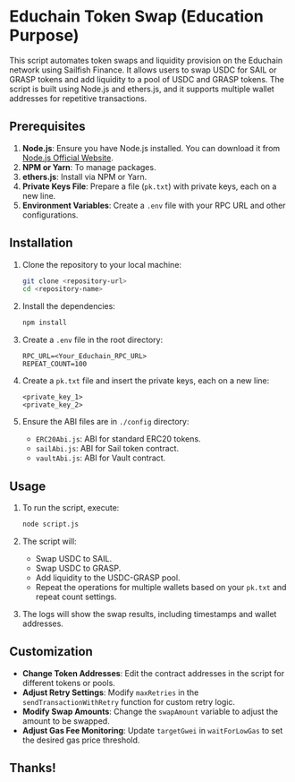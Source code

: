 # Educhain Token Swap (Education Purpose)

This script automates token swaps and liquidity provision on the Educhain network using Sailfish Finance. It allows users to swap USDC for SAIL or GRASP tokens and add liquidity to a pool of USDC and GRASP tokens. The script is built using Node.js and ethers.js, and it supports multiple wallet addresses for repetitive transactions.

## Prerequisites

1. **Node.js**: Ensure you have Node.js installed. You can download it from [Node.js Official Website](https://nodejs.org/).
2. **NPM or Yarn**: To manage packages.
3. **ethers.js**: Install via NPM or Yarn.
4. **Private Keys File**: Prepare a file (`pk.txt`) with private keys, each on a new line.
5. **Environment Variables**: Create a `.env` file with your RPC URL and other configurations.

## Installation

1. Clone the repository to your local machine:
    ```bash
    git clone <repository-url>
    cd <repository-name>
    ```

2. Install the dependencies:
    ```bash
    npm install
    ```

3. Create a `.env` file in the root directory:
    ```
    RPC_URL=<Your_Educhain_RPC_URL>
    REPEAT_COUNT=100
    ```

4. Create a `pk.txt` file and insert the private keys, each on a new line:
    ```
    <private_key_1>
    <private_key_2>
    ```

5. Ensure the ABI files are in `./config` directory:
    - `ERC20Abi.js`: ABI for standard ERC20 tokens.
    - `sailAbi.js`: ABI for Sail token contract.
    - `vaultAbi.js`: ABI for Vault contract.

## Usage

1. To run the script, execute:
    ```bash
    node script.js
    ```

2. The script will:
    - Swap USDC to SAIL.
    - Swap USDC to GRASP.
    - Add liquidity to the USDC-GRASP pool.
    - Repeat the operations for multiple wallets based on your `pk.txt` and repeat count settings.

3. The logs will show the swap results, including timestamps and wallet addresses.

## Customization

- **Change Token Addresses**: Edit the contract addresses in the script for different tokens or pools.
- **Adjust Retry Settings**: Modify `maxRetries` in the `sendTransactionWithRetry` function for custom retry logic.
- **Modify Swap Amounts**: Change the `swapAmount` variable to adjust the amount to be swapped.
- **Adjust Gas Fee Monitoring**: Update `targetGwei` in `waitForLowGas` to set the desired gas price threshold.

## Thanks!

